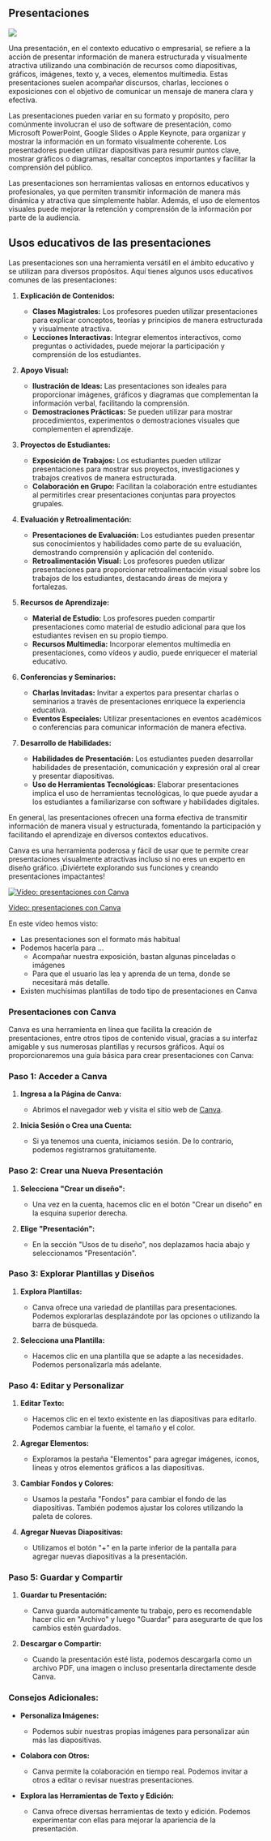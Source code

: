 ## Presentaciones

![](https://raw.githubusercontent.com/javacasm/Iniciacion-Herramientas-Digitales-Aula/main/images/icono-presentaciones.png)

Una presentación, en el contexto educativo o empresarial, se refiere a la acción de presentar información de manera estructurada y visualmente atractiva utilizando una combinación de recursos como diapositivas, gráficos, imágenes, texto y, a veces, elementos multimedia. Estas presentaciones suelen acompañar discursos, charlas, lecciones o exposiciones con el objetivo de comunicar un mensaje de manera clara y efectiva.

Las presentaciones pueden variar en su formato y propósito, pero comúnmente involucran el uso de software de presentación, como Microsoft PowerPoint, Google Slides o Apple Keynote, para organizar y mostrar la información en un formato visualmente coherente. Los presentadores pueden utilizar diapositivas para resumir puntos clave, mostrar gráficos o diagramas, resaltar conceptos importantes y facilitar la comprensión del público.

Las presentaciones son herramientas valiosas en entornos educativos y profesionales, ya que permiten transmitir información de manera más dinámica y atractiva que simplemente hablar. Además, el uso de elementos visuales puede mejorar la retención y comprensión de la información por parte de la audiencia.

## Usos educativos de las presentaciones

Las presentaciones son una herramienta versátil en el ámbito educativo y se utilizan para diversos propósitos. Aquí tienes algunos usos educativos comunes de las presentaciones:

1. **Explicación de Contenidos:**
   - **Clases Magistrales:** Los profesores pueden utilizar presentaciones para explicar conceptos, teorías y principios de manera estructurada y visualmente atractiva.
   - **Lecciones Interactivas:** Integrar elementos interactivos, como preguntas o actividades, puede mejorar la participación y comprensión de los estudiantes.

2. **Apoyo Visual:**
   - **Ilustración de Ideas:** Las presentaciones son ideales para proporcionar imágenes, gráficos y diagramas que complementan la información verbal, facilitando la comprensión.
   - **Demostraciones Prácticas:** Se pueden utilizar para mostrar procedimientos, experimentos o demostraciones visuales que complementen el aprendizaje.

3. **Proyectos de Estudiantes:**
   - **Exposición de Trabajos:** Los estudiantes pueden utilizar presentaciones para mostrar sus proyectos, investigaciones y trabajos creativos de manera estructurada.
   - **Colaboración en Grupo:** Facilitan la colaboración entre estudiantes al permitirles crear presentaciones conjuntas para proyectos grupales.

4. **Evaluación y Retroalimentación:**
   - **Presentaciones de Evaluación:** Los estudiantes pueden presentar sus conocimientos y habilidades como parte de su evaluación, demostrando comprensión y aplicación del contenido.
   - **Retroalimentación Visual:** Los profesores pueden utilizar presentaciones para proporcionar retroalimentación visual sobre los trabajos de los estudiantes, destacando áreas de mejora y fortalezas.

5. **Recursos de Aprendizaje:**
   - **Material de Estudio:** Los profesores pueden compartir presentaciones como material de estudio adicional para que los estudiantes revisen en su propio tiempo.
   - **Recursos Multimedia:** Incorporar elementos multimedia en presentaciones, como vídeos y audio, puede enriquecer el material educativo.

6. **Conferencias y Seminarios:**
   - **Charlas Invitadas:** Invitar a expertos para presentar charlas o seminarios a través de presentaciones enriquece la experiencia educativa.
   - **Eventos Especiales:** Utilizar presentaciones en eventos académicos o conferencias para comunicar información de manera efectiva.

7. **Desarrollo de Habilidades:**
   - **Habilidades de Presentación:** Los estudiantes pueden desarrollar habilidades de presentación, comunicación y expresión oral al crear y presentar diapositivas.
   - **Uso de Herramientas Tecnológicas:** Elaborar presentaciones implica el uso de herramientas tecnológicas, lo que puede ayudar a los estudiantes a familiarizarse con software y habilidades digitales.

En general, las presentaciones ofrecen una forma efectiva de transmitir información de manera visual y estructurada, fomentando la participación y facilitando el aprendizaje en diversos contextos educativos.

Canva es una herramienta poderosa y fácil de usar que te permite crear presentaciones visualmente atractivas incluso si no eres un experto en diseño gráfico. ¡Diviértete explorando sus funciones y creando presentaciones impactantes!

[![Vídeo: presentaciones con Canva](https://img.youtube.com/vi/_Q5UNKzTzCo/0.jpg)](https://youtu.be/_Q5UNKzTzCo)

[Vídeo: presentaciones con Canva](https://drive.google.com/file/d/1WplgJZnGR1bZhUle6Wegz9irfntAhq3H/view?usp=sharing)

En este vídeo hemos visto:

* Las presentaciones son el formato más habitual
* Podemos hacerla para ...
   - Acompañar nuestra exposición, bastan algunas pinceladas o imágenes 
   - Para que el usuario las lea y aprenda de un tema, donde se necesitará más detalle.
* Existen muchísimas plantillas de todo tipo de presentaciones en Canva

### Presentaciones con Canva

Canva es una herramienta en línea que facilita la creación de presentaciones, entre otros tipos de contenido visual, gracias a su interfaz amigable y sus numerosas plantillas y recursos gráficos. Aquí os proporcionaremos una guía básica para crear presentaciones con Canva:

### Paso 1: Acceder a Canva

1. **Ingresa a la Página de Canva:**
   - Abrimos el navegador web y visita el sitio web de [Canva](https://www.canva.com/).

2. **Inicia Sesión o Crea una Cuenta:**
   - Si ya tenemos una cuenta, iniciamos sesión. De lo contrario, podemos registrarnos gratuitamente.

### Paso 2: Crear una Nueva Presentación

1. **Selecciona "Crear un diseño":**
   - Una vez en la cuenta, hacemos clic en el botón "Crear un diseño" en la esquina superior derecha.

2. **Elige "Presentación":**
   - En la sección "Usos de tu diseño", nos deplazamos hacia abajo y seleccionamos "Presentación".

### Paso 3: Explorar Plantillas y Diseños

1. **Explora Plantillas:**
   - Canva ofrece una variedad de plantillas para presentaciones. Podemos explorarlas desplazándote por las opciones o utilizando la barra de búsqueda.

2. **Selecciona una Plantilla:**
   - Hacemos clic en una plantilla que se adapte a las necesidades. Podemos personalizarla más adelante.

### Paso 4: Editar y Personalizar

1. **Editar Texto:**
   - Hacemos clic en el texto existente en las diapositivas para editarlo. Podemos cambiar la fuente, el tamaño y el color.

2. **Agregar Elementos:**
   - Exploramos la pestaña "Elementos" para agregar imágenes, iconos, líneas y otros elementos gráficos a las diapositivas.

3. **Cambiar Fondos y Colores:**
   - Usamos la pestaña "Fondos" para cambiar el fondo de las diapositivas. También podemos ajustar los colores utilizando la paleta de colores.

4. **Agregar Nuevas Diapositivas:**
   - Utilizamos el botón "+" en la parte inferior de la pantalla para agregar nuevas diapositivas a la presentación.

### Paso 5: Guardar y Compartir

1. **Guardar tu Presentación:**
   - Canva guarda automáticamente tu trabajo, pero es recomendable hacer clic en "Archivo" y luego "Guardar" para asegurarte de que los cambios estén guardados.

2. **Descargar o Compartir:**
   - Cuando la presentación esté lista, podemos descargarla como un archivo PDF, una imagen o incluso presentarla directamente desde Canva.

### Consejos Adicionales:

- **Personaliza Imágenes:**
  - Podemos subir nuestras propias imágenes para personalizar aún más las diapositivas.

- **Colabora con Otros:**
  - Canva permite la colaboración en tiempo real. Podemos invitar a otros a editar o revisar nuestras presentaciones.

- **Explora las Herramientas de Texto y Edición:**
  - Canva ofrece diversas herramientas de texto y edición. Podemos experimentar con ellas para mejorar la apariencia de la presentación.


